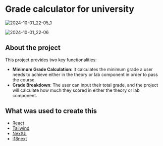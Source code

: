 # Grade calculator for university

![2024-10-01_22-05_1](https://github.com/user-attachments/assets/22ff67e7-8cec-42a0-9ca5-86701f348620)

![2024-10-01_22-06](https://github.com/user-attachments/assets/468947e3-13b3-49ea-a773-698da3ec7081)


## About the project
This project provides two key functionalities:
  - **Minimum Grade Calculation**: It calculates the minimum grade a user needs to achieve either in the theory or lab component in order to pass the course.
  - **Grade Breakdown**: The user can input their total grade, and the project will calculate how much they scored in either the theory or lab component.

## What was used to create this
- <a href="https://react.dev/">React</a>
- <a href="https://tailwindcss.com/">Tailwind</a>
- <a href="https://nextui.org//">NextUI</a>
- <a href="https://www.i18next.com/">i18next</a>
